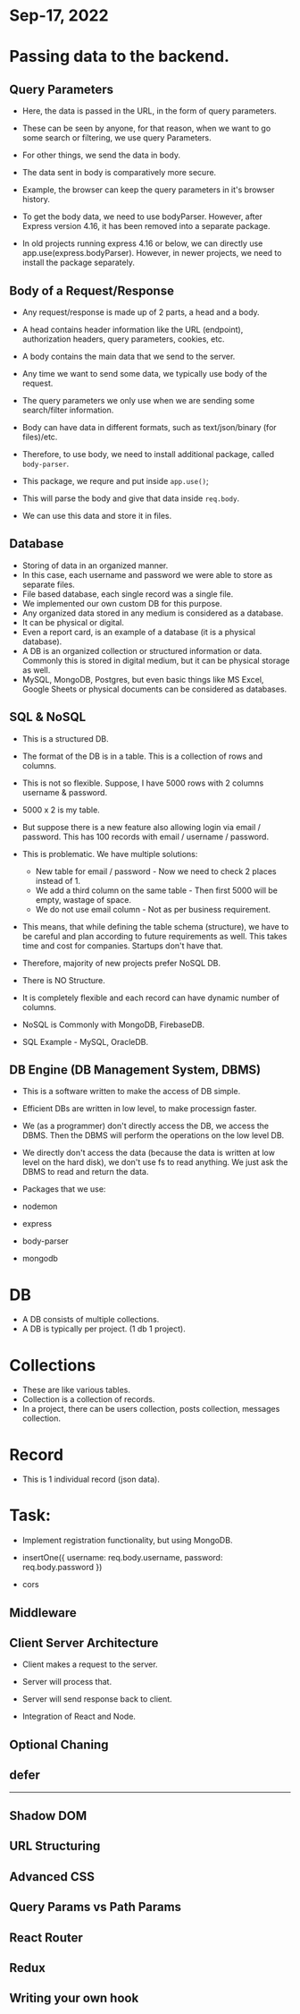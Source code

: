 # Sep-17, 2022

# Passing data to the backend.

## Query Parameters
- Here, the data is passed in the URL, in the form of query parameters.
- These can be seen by anyone, for that reason, when we want to go some search or filtering, we use query Parameters.
- For other things, we send the data in body.
- The data sent in body is comparatively more secure.
- Example, the browser can keep the query parameters in it's browser history.


- To get the body data, we need to use bodyParser. However, after Express version 4.16, it has been removed into a separate package. 
- In old projects running express 4.16 or below, we can directly use app.use(express.bodyParser). However, in newer projects, we need to install the package separately.

## Body of a Request/Response
- Any request/response is made up of 2 parts, a head and a body.
- A head contains header information like the URL (endpoint), authorization headers, query parameters, cookies, etc.
- A body contains the main data that we send to the server.
- Any time we want to send some data, we typically use body of the request.
- The query parameters we only use when we are sending some search/filter information.
- Body can have data in different formats, such as text/json/binary (for files)/etc.
- Therefore, to use body, we need to install additional package, called `body-parser`.
- This package, we requre and put inside `app.use()`;
- This will parse the body and give that data inside `req.body`.

- We can use this data and store it in files.


## Database
- Storing of data in an organized manner.
- In this case, each username and password we were able to store as separate files.
- File based database, each single record was a single file.
- We implemented our own custom DB for this purpose.
- Any organized data stored in any medium is considered as a database.
- It can be physical or digital.
- Even a report card, is an example of a database (it is a physical database).
- A DB is an organized collection or structured information or data. Commonly this is stored in digital medium, but it can be physical storage as well.
- MySQL, MongoDB, Postgres, but even basic things like MS Excel, Google Sheets or physical documents can be considered as databases.

## SQL & NoSQL
- This is a structured DB.
- The format of the DB is in a table. This is a collection of rows and columns.
- This is not so flexible. Suppose, I have 5000 rows with 2 columns username & password.
- 5000 x 2 is my table.
- But suppose there is a new feature also allowing login via email / password. This has 100 records with email  / username / password.
- This is problematic. We have multiple solutions:
  - New table for email / password - Now we need to check 2 places instead of 1.
  - We add a third column on the same table - Then first 5000 will be empty, wastage of space.
  - We do not use email column - Not as per business requirement.
- This means, that while defining the table schema (structure), we have to be careful and plan according to future requirements as well. This takes time and cost for companies. Startups don't have that.

- Therefore, majority of new projects prefer NoSQL DB.
- There is NO Structure.
- It is completely flexible and each record can have dynamic number of columns.
- NoSQL is Commonly with MongoDB, FirebaseDB.
- SQL Example - MySQL, OracleDB.

## DB Engine (DB Management System, DBMS)
- This is a software written to make the access of DB simple.
- Efficient DBs are written in low level, to make processign faster.
- We (as a programmer) don't directly access the DB, we access the DBMS. Then the DBMS will perform the operations on the low level DB.
- We directly don't access the data (because the data is written at low level on the hard disk), we don't use fs to read anything. We just ask the DBMS to read and return the data.


- Packages that we use:
 - nodemon
 - express
 - body-parser
 - mongodb


# DB
- A DB consists of multiple collections.
- A DB is typically per project. (1 db 1 project).

# Collections
- These are like various tables.
- Collection is a collection of records.
- In a project, there can be users collection, posts collection, messages collection.

# Record
- This is 1 individual record (json data).


# Task:
- Implement registration functionality, but using MongoDB.
- insertOne({
  username: req.body.username,
  password: req.body.password
})




- cors


## Middleware



## Client Server Architecture
- Client makes a request to the server.
- Server will process that.
- Server will send response back to client.



- Integration of React and Node.


## Optional Chaning

## defer

---
## Shadow DOM
## URL Structuring
## Advanced CSS
## Query Params vs Path Params
## React Router
## Redux
## Writing your own hook
